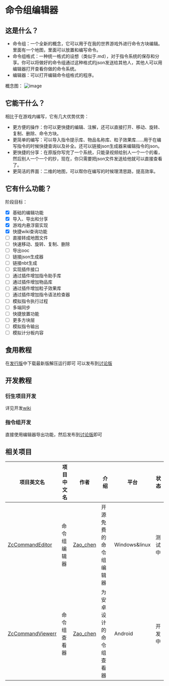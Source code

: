 # 命令组编辑器
## 这是什么？
- 命令组：一个全新的概念，它可以用于在我的世界游戏外进行命令方块编辑。里面有一个地图，里面可以放置和编写命令。
- 命令组格式：一种统一格式的设想（类似于.md），对于指令系统的保存和分享。你可以将做好的命令组通过这种格式的json发送给其他人，其他人可以用编辑器打开查看你做的命令系统。
- 编辑器：可以打开编辑命令组格式的程序。

概念图：
![image](https://github.com/Zao-chen/ZcCommandEditor/assets/77674075/03440d4e-ee2e-454c-9477-5fcf13a30c49)

## 它能干什么？
相比于在游戏内编写，它有几大优势优势：
- 更方便的操作：你可以更快捷的编辑、注解，还可以直接打开、移动、旋转、复制、删除、命令方块。
- 更简单的编写：可以导入指令提示库、物品名称库、粒子效果库……用于在编写指令的时候快捷查询以及补全。还可以链接json生成器来编辑指令的json。
- 更快捷的分享：在原版你写完了一个系统，只能录视频给别人一个一个的看，然后别人一个一个的抄，现在，你只需要把json文件发送给他就可以直接查看了。
- 更简洁的界面：二维的地图，可以帮你在编写的时候理清思路，提高效率。
## 它有什么功能？
阶段目标：
 - [x] 基础的编辑功能
 - [x] 导入、导出和分享
 - [x] 游戏内悬浮窗实现
 - [x] 快捷wiki查询功能
 - [ ] 直接转成地图文件
 - [ ] 快速移动、旋转、复制、删除
 - [ ] 导出ooc
 - [ ] 链接json生成器
 - [ ] 链接nbt生成
 - [ ] 实现插件接口
 - [ ] 通过插件增加指令助手库
 - [ ] 通过插件增加物品库
 - [ ] 通过插件增加粒子效果库
 - [ ] 通过插件增加指令语法检查器
 - [ ] 模拟指令执行过程
 - [ ] 多端同步
 - [ ] 快捷放置功能
 - [ ] 更多方块层
 - [ ] 模拟指令输出
 - [ ] 模拟计分板内容

## 食用教程
在[发行版](https://github.com/Zao-chen/ZcCommandEditor/releases)中下载最新版解压运行即可
可以发布到[讨论版](https://github.com/Zao-chen/ZcCommandEditor/discussions/categories/%E8%A1%8D%E7%94%9F%E9%A1%B9%E7%9B%AE%E5%8F%91%E5%B8%83)
## 开发教程
### 衍生项目开发
详见开发[wiki](https://github.com/Zao-chen/ZcCommandEditor/wiki/%E5%BC%80%E5%8F%91%E7%9B%B8%E5%85%B3)

### 指令组开发
直接使用编辑器导出功能，然后发布到[讨论版](https://github.com/Zao-chen/ZcCommandEditor/discussions/categories/%E6%8C%87%E4%BB%A4%E7%BB%84%E9%A1%B9%E7%9B%AE%E5%8F%91%E5%B8%83)即可

## 相关项目
|项目英文名|项目中文名|作者|介绍|平台|状态|
|---|---|---|---|---|---|
|[ZcCommandEditor](https://github.com/Zao-chen/ZcCommandEditor)|命令组编辑器|[Zao_chen](https://github.com/Zao-chen)|开源免费的命令组编辑器|Windows&linux|测试中
|[ZcCommandViewerr](https://github.com/Zao-chen/ZcCommandViewer)|命令组查看器|[Zao_chen](https://github.com/Zao-chen)|为安卓设计的命令组查看器|Android|开发中
